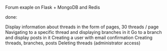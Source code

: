 
Forum exaple on Flask + MongoDB and Redis

done:

Display information about threads in the form of pages, 30 threads / page
Navigating to a specific thread and displaying branches in it
Go to a branch and display posts in it
Creating a user with email confirmation
Creating threads, branches, posts
Deleting threads (administrator access)
